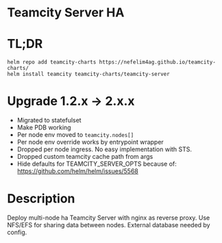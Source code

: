 # Teamcity Server HA

# TL;DR
```
helm repo add teamcity-charts https://nefelim4ag.github.io/teamcity-charts/
helm install teamcity teamcity-charts/teamcity-server
```

# Upgrade 1.2.x -> 2.x.x

* Migrated to statefulset
* Make PDB working
* Per node env moved to `teamcity.nodes[]`
* Per node env override works by entrypoint wrapper
* Dropped per node ingress. No easy implementation with STS.
* Dropped custom teamcity cache path from args
* Hide defaults for TEAMCITY_SERVER_OPTS because of: https://github.com/helm/helm/issues/5568

# Description

Deploy multi-node ha Teamcity Server with nginx as reverse proxy. Use NFS/EFS for sharing data between nodes.
External database needed by config.
